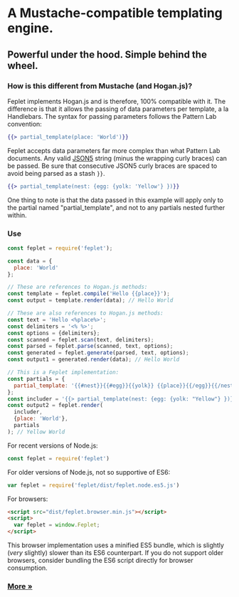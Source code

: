 # A Mustache-compatible templating engine.

## Powerful under the hood. Simple behind the wheel.

### How is this different from Mustache (and Hogan.js)?

Feplet implements Hogan.js and is therefore, 100% compatible with it. The 
difference is that it allows the passing of data parameters per template, a la 
Handlebars. The syntax for passing parameters follows the Pattern Lab 
convention:

```handlebars
{{> partial_template(place: 'World')}}
```

Feplet accepts data parameters far more complex than what Pattern Lab documents. 
Any valid <a href="http://json5.org" target="_blank">JSON5</a> string (minus the 
wrapping curly braces) can be passed. Be sure that consecutive JSON5 curly 
braces are spaced to avoid being parsed as a stash `}}`.

```handlebars
{{> partial_template(nest: {egg: {yolk: 'Yellow'} })}}
```

One thing to note is that the data passed in this example will apply only to the 
partial named "partial\_template", and not to any partials nested further 
within.

### Use

```javascript
const feplet = require('feplet');

const data = {
  place: 'World'
};

// These are references to Hogan.js methods:
const template = feplet.compile('Hello {{place}}');
const output = template.render(data); // Hello World

// These are also references to Hogan.js methods:
const text = 'Hello <%place%>';
const delimiters = '<% %>';
const options = {delimiters};
const scanned = feplet.scan(text, delimiters);
const parsed = feplet.parse(scanned, text, options);
const generated = feplet.generate(parsed, text, options);
const output1 = generated.render(data); // Hello World

// This is a Feplet implementation:
const partials = {
  partial_template: '{{#nest}}{{#egg}}{{yolk}} {{place}}{{/egg}}{{/nest}}'
};
const includer = '{{> partial_template(nest: {egg: {yolk: "Yellow"} })}}';
const output2 = feplet.render(
  includer,
  {place: 'World'},
  partials
); // Yellow World
```

For recent versions of Node.js:

```javascript
const feplet = require('feplet')
```

For older versions of Node.js, not so supportive of ES6:

```javascript
var feplet = require('feplet/dist/feplet.node.es5.js')
```

For browsers:

```html
<script src="dist/feplet.browser.min.js"></script>
<script>
  var feplet = window.Feplet;
</script>
```

This browser implementation uses a minified ES5 bundle, which is slightly 
(_very_ slightly) slower than its ES6 counterpart. If you do not support 
older browsers, consider bundling the ES6 script directly for browser 
consumption.

<h3><a href="https://github.com/electric-eloquence/feplet/blob/master/ABOUT.md">More &raquo;</a></h3>
